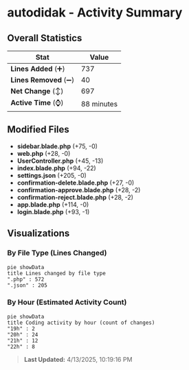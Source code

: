 # autodidak - Activity Summary 

## Overall Statistics

| Stat                   | Value                                                             |
| ---------------------- | ----------------------------------------------------------------- |
| **Lines Added** (➕)   | 737                                          |
| **Lines Removed** (➖) | 40                                        |
| **Net Change** (↕)    | 697                |
| **Active Time** (⌚)   | 88 minutes |


## Modified Files
- **sidebar.blade.php** (+75, -0)
- **web.php** (+28, -0)
- **UserController.php** (+45, -13)
- **index.blade.php** (+94, -22)
- **settings.json** (+205, -0)
- **confirmation-delete.blade.php** (+27, -0)
- **confirmation-approve.blade.php** (+28, -2)
- **confirmation-reject.blade.php** (+28, -2)
- **app.blade.php** (+114, -0)
- **login.blade.php** (+93, -1)

## Visualizations

### By File Type (Lines Changed)

```mermaid
pie showData
title Lines changed by file type
".php" : 572
".json" : 205
```

### By Hour (Estimated Activity Count)

```mermaid
pie showData
title Coding activity by hour (count of changes)
"19h" : 2
"20h" : 24
"21h" : 12
"22h" : 8
```


> **Last Updated:** 4/13/2025, 10:19:16 PM